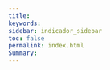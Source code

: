 ```yaml
---
title: 
keywords: 
sidebar: indicador_sidebar
toc: false
permalink: index.html
Summary:
---
```


<head>
 <script>
     /**
     * Array con las imagenes que se iran mostrando en la web
     */
	
     var imagenes=new Array(
        'images/fondo-44.jpg',
        'images/fondo-22.jpg',
        'images/fondo-33.jpg',
        'images/fondo-11.jpg',
		'images/fondo-55.jpg'
        );
      var conteo=0
     /**
     * Funcion para cambiar la imagen
     */
     function rotarImagenes()
     {	  
		  document.getElementById("imagen").src=imagenes[conteo];
		  if(conteo<imagenes.length-1)
           {conteo ++}
		   else
		   {conteo=0}
           
     }
 
     /**
     * Función que se ejecuta una vez cargada la página
     */
     onload=function()
     {
        // Cargamos una imagen aleatoria
        rotarImagenes();
 
        // Indicamos que cada  segundos cambie la imagen
        setInterval(rotarImagenes,3000);
     }
    </script>
	</head>


<body style="background-color:#dfe3ee;">

<h1 style="color:#bf0000;" align="center"> Plataforma de Seguimiento</h1>
<h1 style="color:#bf0000;" align="center"> Línea Base de Indicadores UNICEF</h1>

 <center> 
<img src="" id="imagen" align="center">
 </center> 
 
 <p>“Unicef lleva adelante el Programa de Cooperación en Bolivia 2018 - 2022
 que tiene el objetivo de apoyar en la reducción de las brechas de 
 desigualdad, especialmente en los pueblos indígenas y lograr que los 
 niños y adolescentes constituyan un elemento fundamental para el 
 desarrollo sostenible. </p>
 
 <br> </br>
 
 <p> El programa se estructura en torno a los cuatro ámbitos o resultados 
 (outcomes): 1) Todos los niños sobreviven y prosperan, 2) Todos los niños
 están protegidos contra la violencia y la explotación, 3) Todos los niños
 aprenden y 4) Todos los niños disfrutan de las mismas oportunidades en la
 vida.”</p>
</body>

